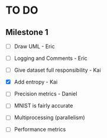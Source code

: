 # TO DO

## Milestone 1
- [ ] Draw UML - Eric
- [ ] Logging and Comments - Eric
- [ ] Give dataset full responsibility - Kai

- [x] Add entropy - Kai

- [ ] Precision metrics - Daniel 
- [ ] MNIST is fairly accurate

- [ ] Multiprocessing (parallelism)
- [ ] Performance metrics
